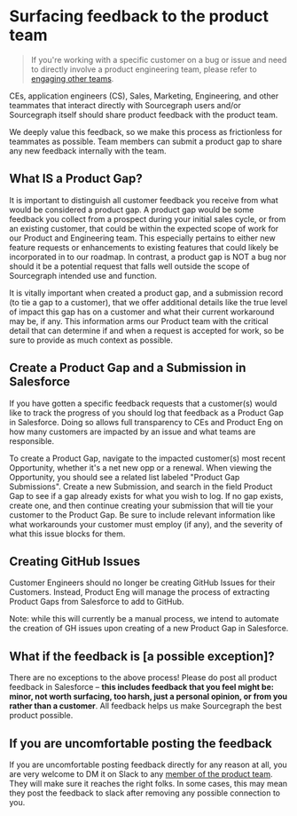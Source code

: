 # Surfacing feedback to the product team

> If you're working with a specific customer on a bug or issue and need to directly involve a product engineering team, please refer to [engaging other teams](../../support/engaging-other-teams.md).

CEs, application engineers (CS), Sales, Marketing, Engineering, and other teammates that interact directly with Sourcegraph users and/or Sourcegraph itself should share product feedback with the product team.

We deeply value this feedback, so we make this process as frictionless for teammates as possible. Team members can submit a product gap to share any new feedback internally with the team.

## What IS a Product Gap?

It is important to distinguish all customer feedback you receive from what would be considered a product gap. A product gap would be some feedback you collect from a prospect during your initial sales cycle, or from an existing customer, that could be within the expected scope of work for our Product and Engineering team. This especially pertains to either new feature requests or enhancements to existing features that could likely be incorporated in to our roadmap. In contrast, a product gap is NOT a bug nor should it be a potential request that falls well outside the scope of Sourcegraph intended use and function.

It is vitally important when created a product gap, and a submission record (to tie a gap to a customer), that we offer additional details like the true level of impact this gap has on a customer and what their current workaround may be, if any. This information arms our Product team with the critical detail that can determine if and when a request is accepted for work, so be sure to provide as much context as possible.

## Create a Product Gap and a Submission in Salesforce

If you have gotten a specific feedback requests that a customer(s) would like to track the progress of you should log that feedback as a Product Gap in Salesforce. Doing so allows full transparency to CEs and Product Eng on how many customers are impacted by an issue and what teams are responsible.

To create a Product Gap, navigate to the impacted customer(s) most recent Opportunity, whether it's a net new opp or a renewal. When viewing the Opportunity, you should see a related list labeled "Product Gap Submissions". Create a new Submission, and search in the field Product Gap to see if a gap already exists for what you wish to log. If no gap exists, create one, and then continue creating your submission that will tie your customer to the Product Gap. Be sure to include relevant information like what workarounds your customer must employ (if any), and the severity of what this issue blocks for them.

## Creating GitHub Issues

Customer Engineers should no longer be creating GitHub Issues for their Customers. Instead, Product Eng will manage the process of extracting Product Gaps from Salesforce to add to GitHub.

Note: while this will currently be a manual process, we intend to automate the creation of GH issues upon creating of a new Product Gap in Salesforce.

## What if the feedback is [a possible exception]?

There are no exceptions to the above process! Please do post all product feedback in Salesforce – **this includes feedback that you feel might be: minor, not worth surfacing, too harsh, just a personal opinion, or from you rather than a customer**. All feedback helps us make Sourcegraph the best product possible.

## If you are uncomfortable posting the feedback

If you are uncomfortable posting feedback directly for any reason at all, you are very welcome to DM it on Slack to any [member of the product team](index.md#members). They will make sure it reaches the right folks. In some cases, this may mean they post the feedback to slack after removing any possible connection to you.
